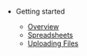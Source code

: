 - Getting started

  - [Overview](overview.md)
  - [Spreadsheets](spreadsheets.md)
  - [Uploading Files](uploading_files.md)
